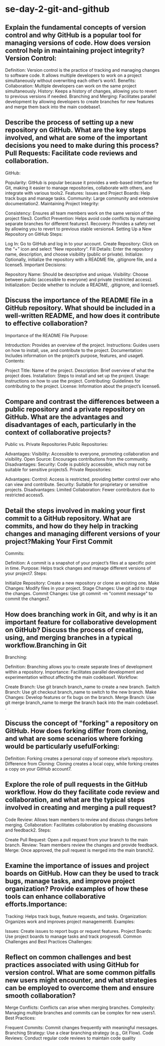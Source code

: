 # se-day-2-git-and-github
## Explain the fundamental concepts of version control and why GitHub is a popular tool for managing versions of code. How does version control help in maintaining project integrity?Version Control:

Definition: Version control is the practice of tracking and managing changes to software code. It allows multiple developers to work on a project simultaneously without overwriting each other’s work1.
Benefits:
Collaboration: Multiple developers can work on the same project simultaneously.
History: Keeps a history of changes, allowing you to revert to previous versions if needed.
Branching and Merging: Facilitates parallel development by allowing developers to create branches for new features and merge them back into the main codebase1.


## Describe the process of setting up a new repository on GitHub. What are the key steps involved, and what are some of the important decisions you need to make during this process?Pull Requests: Facilitate code reviews and collaboration.
GitHub:

Popularity: GitHub is popular because it provides a web-based interface for Git, making it easier to manage repositories, collaborate with others, and integrate with various tools2.
Features:
Issues and Project Boards: Help track bugs and manage tasks.
Community: Large community and extensive documentation2.
Maintaining Project Integrity:

Consistency: Ensures all team members work on the same version of the project files3.
Conflict Prevention: Helps avoid code conflicts by maintaining separate branches for different features1.
Recovery: Provides a safety net by allowing you to revert to previous stable versions4.
Setting Up a New Repository on GitHub
Steps:

Log In: Go to GitHub and log in to your account.
Create Repository: Click on the “+” icon and select “New repository”.
Fill Details: Enter the repository name, description, and choose visibility (public or private).
Initialize: Optionally, initialize the repository with a README file, .gitignore file, and a license5.
Important Decisions:

Repository Name: Should be descriptive and unique.
Visibility: Choose between public (accessible to everyone) and private (restricted access).
Initialization: Decide whether to include a README, .gitignore, and license5.



## Discuss the importance of the README file in a GitHub repository. What should be included in a well-written README, and how does it contribute to effective collaboration?
Importance of the README File
Purpose:

Introduction: Provides an overview of the project.
Instructions: Guides users on how to install, use, and contribute to the project.
Documentation: Includes information on the project’s purpose, features, and usage6.
Contents:

Project Title: Name of the project.
Description: Brief overview of what the project does.
Installation: Steps to install and set up the project.
Usage: Instructions on how to use the project.
Contributing: Guidelines for contributing to the project.
License: Information about the project’s license6.



## Compare and contrast the differences between a public repository and a private repository on GitHub. What are the advantages and disadvantages of each, particularly in the context of collaborative projects?
Public vs. Private Repositories
Public Repositories:

Advantages:
Visibility: Accessible to everyone, promoting collaboration and visibility.
Open Source: Encourages contributions from the community.
Disadvantages:
Security: Code is publicly accessible, which may not be suitable for sensitive projects5.
Private Repositories:

Advantages:
Control: Access is restricted, providing better control over who can view and contribute.
Security: Suitable for proprietary or sensitive projects.
Disadvantages:
Limited Collaboration: Fewer contributors due to restricted access5.

## Detail the steps involved in making your first commit to a GitHub repository. What are commits, and how do they help in tracking changes and managing different versions of your project?Making Your First Commit
Commits:

Definition: A commit is a snapshot of your project’s files at a specific point in time.
Purpose: Helps track changes and manage different versions of your project7.
Steps:

Initialize Repository: Create a new repository or clone an existing one.
Make Changes: Modify files in your project.
Stage Changes: Use git add to stage the changes.
Commit Changes: Use git commit -m "commit message" to commit the changes7.


## How does branching work in Git, and why is it an important feature for collaborative development on GitHub? Discuss the process of creating, using, and merging branches in a typical workflow.Branching in Git
Branching:

Definition: Branching allows you to create separate lines of development within a repository.
Importance: Facilitates parallel development and experimentation without affecting the main codebase1.
Workflow:

Create Branch: Use git branch branch_name to create a new branch.
Switch Branch: Use git checkout branch_name to switch to the new branch.
Make Changes: Develop features or fix bugs on the branch.
Merge Branch: Use git merge branch_name to merge the branch back into the main codebase1.
.

## Discuss the concept of "forking" a repository on GitHub. How does forking differ from cloning, and what are some scenarios where forking would be particularly usefulForking:

Definition: Forking creates a personal copy of someone else’s repository.
Difference from Cloning: Cloning creates a local copy, while forking creates a copy on your GitHub account7.


## Explore the role of pull requests in the GitHub workflow. How do they facilitate code review and collaboration, and what are the typical steps involved in creating and merging a pull request?
Code Review: Allows team members to review and discuss changes before merging.
Collaboration: Facilitates collaboration by enabling discussions and feedback2.
Steps:

Create Pull Request: Open a pull request from your branch to the main branch.
Review: Team members review the changes and provide feedback.
Merge: Once approved, the pull request is merged into the main branch2.


## Examine the importance of issues and project boards on GitHub. How can they be used to track bugs, manage tasks, and improve project organization? Provide examples of how these tools can enhance collaborative efforts.Importance:

Tracking: Helps track bugs, feature requests, and tasks.
Organization: Organizes work and improves project management6.
Examples:

Issues: Create issues to report bugs or request features.
Project Boards: Use project boards to manage tasks and track progress6.
Common Challenges and Best Practices
Challenges:



## Reflect on common challenges and best practices associated with using GitHub for version control. What are some common pitfalls new users might encounter, and what strategies can be employed to overcome them and ensure smooth collaboration?
Merge Conflicts: Conflicts can arise when merging branches.
Complexity: Managing multiple branches and commits can be complex for new users1.
Best Practices:

Frequent Commits: Commit changes frequently with meaningful messages.
Branching Strategy: Use a clear branching strategy (e.g., Git Flow).
Code Reviews: Conduct regular code reviews to maintain code quality

